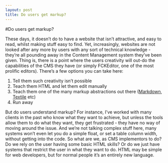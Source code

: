 ```yaml
---
layout: post
title: Do users get markup?
---
```

#Do users get markup?

These days, it doesn’t do to have a website that isn’t attractive, and
easy to read, whilst making stuff easy to find. Yet, increasingly,
websites are not looked after any more by users with any sort of
technical knowledge - they’re all pounding away in the Content
Management system they’ve been given. Thing is, there is a point where
the users creativity will out-do the capabilities of the CMS they have
(or simply FCKEditor, one of the most prolific editors). There’s a few
options you can take here:

1.  Tell them such creativity isn’t possible
2.  Teach them HTML and let them edit manually
3.  Teach them one of the many markup abstractions out there
    ([Markdown][], [Textile][] etc)
4.  Run away

But do users understand markup? For instance, I’ve worked with many
clients in the past who know what they want to achieve, but unless the
tools allow them to do what they want, they get frustrated - they have
no way of moving around the issue. And we’re not talking complex stuff
here, many systems won’t even let you do a simple float, or set a table
column width, without getting into the code. So what are we, as CMS
implementors to do? Do we rely on the user having some basic HTML
skills? Or do we just have systems that restrict the user in what they
want to do. HTML may be simple for web developers, but for normal people
it’s an entirely new language.

  [Markdown]: http://daringfireball.net/projects/markdown/
  [Textile]: http://en.wikipedia.org/wiki/Textile_(markup_language)

